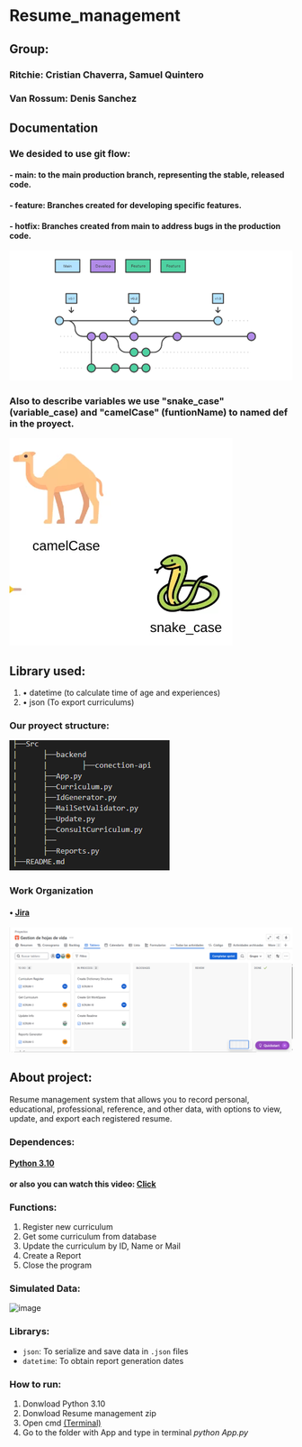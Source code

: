 # Resume_management

## Group: 
### Ritchie: Cristian Chaverra, Samuel Quintero
### Van Rossum: Denis Sanchez

## Documentation


### We desided to use git flow: 
#### - main: to the main production branch, representing the stable, released code. 
#### - feature: Branches created for developing specific features.
#### - hotfix: Branches created from main to address  bugs in the production code.


![alt text](image-1.png)


### Also to describe variables we use "snake_case" (variable_case) and "camelCase" (funtionName) to named def in the proyect.


![alt text](image-2.png)



## Library used:
1. • datetime (to calculate time of age and experiences)
2. • json (To export curriculums)


### Our proyect structure:

![alt text](image-3.png)

 ### Work Organization

#### • [Jira](#https://contactdenissanchez.atlassian.net/jira/software/projects/SCRUM/boards/1)

![alt text](Jira_Table-First-Sprim.png)

## About project:

Resume management system that allows you to record personal, educational, professional, reference, and other data, with options to view, update, and export each registered resume.

### Dependences:
#### [Python 3.10](#https://www.python.org/downloads/)
#### or also you can watch this video: [Click](https://www.youtube.com/watch?v=9o4gDQvVkLU)

### Functions:
 1. Register new curriculum
 2. Get some curriculum from database
 3. Update the curriculum by ID, Name or Mail
 4. Create a Report 
 5. Close the program

### Simulated Data:

![image](https://github.com/user-attachments/assets/35f34d39-26a7-45a6-b9f2-2d8c576b3b8f)

### Librarys:

- `json`: To serialize and save data in `.json` files
- `datetime`: To obtain report generation dates       



### How to run:

 1. Donwload Python 3.10
 2. Donwload Resume management zip
 3. Open cmd [(Terminal)](#https://www.youtube.com/watch?v=JvHHgnOqW4w)
 4. Go to the folder with App and type in terminal *python App.py*
